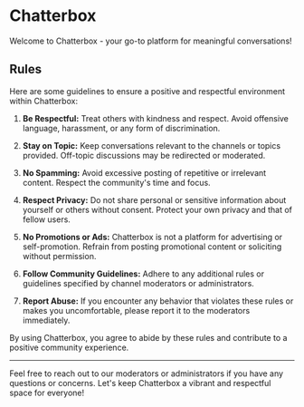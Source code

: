# Chatterbox

Welcome to Chatterbox - your go-to platform for meaningful conversations!

## Rules

Here are some guidelines to ensure a positive and respectful environment within Chatterbox:

1. **Be Respectful:** Treat others with kindness and respect. Avoid offensive language, harassment, or any form of discrimination.

2. **Stay on Topic:** Keep conversations relevant to the channels or topics provided. Off-topic discussions may be redirected or moderated.

3. **No Spamming:** Avoid excessive posting of repetitive or irrelevant content. Respect the community's time and focus.

4. **Respect Privacy:** Do not share personal or sensitive information about yourself or others without consent. Protect your own privacy and that of fellow users.

5. **No Promotions or Ads:** Chatterbox is not a platform for advertising or self-promotion. Refrain from posting promotional content or soliciting without permission.

6. **Follow Community Guidelines:** Adhere to any additional rules or guidelines specified by channel moderators or administrators.

7. **Report Abuse:** If you encounter any behavior that violates these rules or makes you uncomfortable, please report it to the moderators immediately.

By using Chatterbox, you agree to abide by these rules and contribute to a positive community experience.

---

Feel free to reach out to our moderators or administrators if you have any questions or concerns. Let's keep Chatterbox a vibrant and respectful space for everyone!
